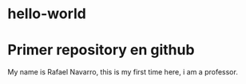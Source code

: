 # hello-world
Primer repository en github
==============================
My name is Rafael Navarro, this is my first time here, i am a professor.
